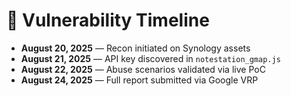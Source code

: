 # 📅 Vulnerability Timeline

- **August 20, 2025** — Recon initiated on Synology assets
- **August 21, 2025** — API key discovered in `notestation_gmap.js`
- **August 22, 2025** — Abuse scenarios validated via live PoC
- **August 24, 2025** — Full report submitted via Google VRP
